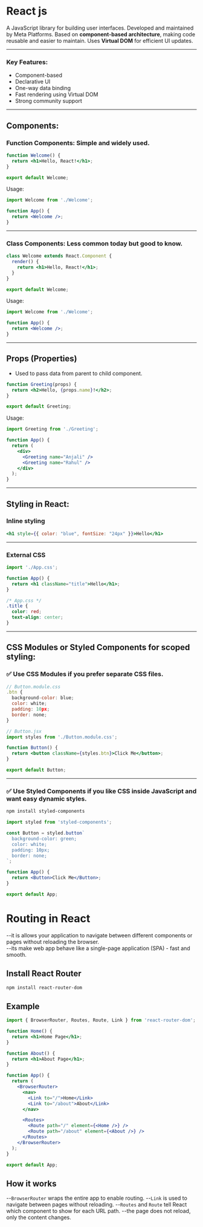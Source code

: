 # React js

A JavaScript library for building user interfaces.
Developed and maintained by Meta Platforms.
Based on **component-based architecture**, making code reusable and easier to maintain.
Uses **Virtual DOM** for efficient UI updates.

---

### **Key Features:**

* Component-based
* Declarative UI
* One-way data binding
* Fast rendering using Virtual DOM
* Strong community support

---

## **Components:**

### Function Components: Simple and widely used.

```jsx
function Welcome() {
  return <h1>Hello, React!</h1>;
}

export default Welcome;
```

Usage:

```jsx
import Welcome from './Welcome';

function App() {
  return <Welcome />;
}
```

---

### Class Components: Less common today but good to know.

```jsx
class Welcome extends React.Component {
  render() {
    return <h1>Hello, React!</h1>;
  }
}

export default Welcome;
```

Usage:

```jsx
import Welcome from './Welcome';

function App() {
  return <Welcome />;
}
```

---

## **Props (Properties)**

* Used to pass data from parent to child component.

```jsx
function Greeting(props) {
  return <h2>Hello, {props.name}!</h2>;
}

export default Greeting;
```

Usage:

```jsx
import Greeting from './Greeting';

function App() {
  return (
    <div>
      <Greeting name="Anjali" />
      <Greeting name="Rahul" />
    </div>
  );
}
```

---

## **Styling in React:**

### Inline styling

```jsx
<h1 style={{ color: "blue", fontSize: "24px" }}>Hello</h1>
```

---

### External CSS

```jsx
import './App.css';

function App() {
  return <h1 className="title">Hello</h1>;
}
```

```css
/* App.css */
.title {
  color: red;
  text-align: center;
}
```

---

## **CSS Modules or Styled Components for scoped styling:**

### ✅ Use CSS Modules if you prefer separate CSS files.

```jsx
// Button.module.css
.btn {
  background-color: blue;
  color: white;
  padding: 10px;
  border: none;
}
```

```jsx
// Button.jsx
import styles from './Button.module.css';

function Button() {
  return <button className={styles.btn}>Click Me</button>;
}

export default Button;
```

---

### ✅ Use Styled Components if you like CSS inside JavaScript and want easy dynamic styles.

```bash
npm install styled-components
```

```jsx
import styled from 'styled-components';

const Button = styled.button`
  background-color: green;
  color: white;
  padding: 10px;
  border: none;
`;

function App() {
  return <Button>Click Me</Button>;
}

export default App;
```
# Routing in React

--it is allows your application to navigate between different components or pages without reloading the browser.  
--its make web app behave like a single-page application (SPA) - fast and smooth.

## Install React Router
```bash
npm install react-router-dom
````

## Example

```jsx
import { BrowserRouter, Routes, Route, Link } from 'react-router-dom';

function Home() {
  return <h1>Home Page</h1>;
}

function About() {
  return <h1>About Page</h1>;
}

function App() {
  return (
    <BrowserRouter>
      <nav>
        <Link to="/">Home</Link>
        <Link to="/about">About</Link>
      </nav>

      <Routes>
        <Route path="/" element={<Home />} />
        <Route path="/about" element={<About />} />
      </Routes>
    </BrowserRouter>
  );
}

export default App;
```

## How it works

--`BrowserRouter` wraps the entire app to enable routing.
--`Link` is used to navigate between pages without reloading.
--`Routes` and `Route` tell React which component to show for each URL path.
--the page does not reload, only the content changes.

```



